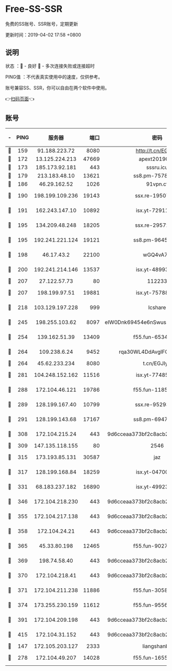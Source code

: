 # Free-SS-SSR

免费的SS账号、SSR账号，定期更新

更新时间：2019-04-02 17:58 +0800

## 说明

状态     ：🙂 - 良好 🙁 - 多次连接失败或连接超时

PING值   ：不代表真实使用中的速度，仅供参考。

账号兼容SS、SSR，你可以自由在两个软件中使用。

👉[扫码页面](https://liesauer.github.io/Free-SS-SSR/)👈

## 账号

|-|PING|服务器|端口|密码|加密方式|区域|
|:----:|:----:|:-----:|-----:|:----:|:----:|:----:|
|🙂|159|91.188.223.72|8080|http://t.cn/EGJIyrl|rc4-md5|RU|
|🙂|172|13.125.224.213|47669|apext2019001|chacha20|KR|
|🙂|173|185.173.92.181|443|sssru.icu|rc4-md5|RU|
|🙂|179|213.183.48.10|13621|ss8.pm-75785844|rc4-md5|RU|
|🙂|186|46.29.162.52|1026|91vpn.cf|rc4-md5|RU|
|🙂|190|198.199.109.236|19143|ssx.re-19507417|aes-256-cfb|US|
|🙂|191|162.243.147.10|10892|isx.yt-72911637|aes-256-cfb|US|
|🙂|195|134.209.48.248|18205|ssx.re-29572798|aes-256-cfb|US|
|🙂|195|192.241.221.124|19121|ss8.pm-96452968|aes-256-cfb|US|
|🙂|198|46.17.43.2|22100|wGQ4vA7D|aes-256-gcm|RU|
|🙂|200|192.241.214.146|13537|isx.yt-48993541|aes-256-cfb|US|
|🙂|207|27.122.57.73|80|112233|chacha20|HK|
|🙂|207|198.199.97.51|19881|isx.yt-75788519|aes-256-cfb|US|
|🙂|218|103.129.197.228|999|lcshare|aes-256-cfb|US|
|🙂|245|198.255.103.62|8097|eIW0Dnk69454e6nSwuspv9DmS201tQ0D|aes-256-cfb|US|
|🙂|254|139.162.51.39|13409|f55.fun-65348713|aes-256-cfb|SG|
|🙂|264|109.238.6.24|9452|rqa30WL4DdAvgIFG6Fs3znzTa|aes-256-cfb|FR|
|🙂|264|45.62.233.234|8080|t.cn/EGJIyrl|rc4-md5|CA|
|🙂|281|104.248.152.162|11516|isx.yt-77485292|aes-256-cfb|SG|
|🙂|288|172.104.46.121|19786|f55.fun-11854129|aes-256-cfb|SG|
|🙂|289|128.199.167.40|10799|ssx.re-95293945|aes-256-cfb|SG|
|🙂|291|128.199.143.68|17167|ss8.pm-69475230|aes-256-cfb|SG|
|🙂|308|172.104.215.24|443|9d6cceaa373bf2c8acb22e60b6a58be6|aes-256-cfb|US|
|🙂|309|147.135.118.155|80|2546|chacha20|US|
|🙂|315|173.193.85.131|30587|jaz|aes-256-cfb|US|
|🙂|317|128.199.168.84|18259|isx.yt-04700697|aes-256-cfb|SG|
|🙂|331|68.183.237.182|16890|isx.yt-49923766|aes-256-cfb|SG|
|🙂|346|172.104.218.230|443|9d6cceaa373bf2c8acb22e60b6a58be6|aes-256-cfb|US|
|🙂|355|172.104.217.138|443|9d6cceaa373bf2c8acb22e60b6a58be6|aes-256-cfb|US|
|🙂|358|172.104.24.21|443|9d6cceaa373bf2c8acb22e60b6a58be6|aes-256-cfb|US|
|🙂|365|45.33.80.198|12465|f55.fun-90274563|aes-256-cfb|US|
|🙂|369|198.74.58.40|443|9d6cceaa373bf2c8acb22e60b6a58be6|aes-256-cfb|US|
|🙂|370|172.104.218.41|443|9d6cceaa373bf2c8acb22e60b6a58be6|aes-256-cfb|US|
|🙂|371|172.104.211.238|11886|f55.fun-30589082|aes-256-cfb|US|
|🙂|374|173.255.230.159|11612|f55.fun-95562251|aes-256-cfb|US|
|🙂|391|172.104.209.198|443|9d6cceaa373bf2c8acb22e60b6a58be6|aes-256-cfb|US|
|🙂|415|172.104.31.152|443|9d6cceaa373bf2c8acb22e60b6a58be6|aes-256-cfb|US|
|🙂|147|172.105.203.127|2333|liangshanbo|chacha20|JP|
|🙂|278|172.104.49.207|14028|f55.fun-16558958|aes-256-cfb|SG|
